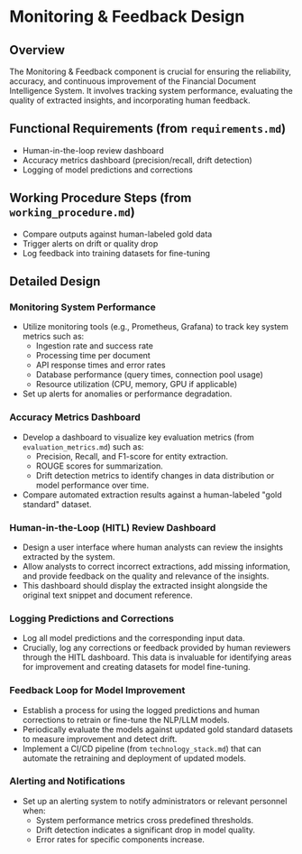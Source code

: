 # Monitoring & Feedback Design

## Overview

The Monitoring & Feedback component is crucial for ensuring the reliability, accuracy, and continuous improvement of the Financial Document Intelligence System. It involves tracking system performance, evaluating the quality of extracted insights, and incorporating human feedback.

## Functional Requirements (from `requirements.md`)

*   Human-in-the-loop review dashboard
*   Accuracy metrics dashboard (precision/recall, drift detection)
*   Logging of model predictions and corrections

## Working Procedure Steps (from `working_procedure.md`)

*   Compare outputs against human-labeled gold data
*   Trigger alerts on drift or quality drop
*   Log feedback into training datasets for fine-tuning

## Detailed Design

### Monitoring System Performance

*   Utilize monitoring tools (e.g., Prometheus, Grafana) to track key system metrics such as:
    *   Ingestion rate and success rate
    *   Processing time per document
    *   API response times and error rates
    *   Database performance (query times, connection pool usage)
    *   Resource utilization (CPU, memory, GPU if applicable)
*   Set up alerts for anomalies or performance degradation.

### Accuracy Metrics Dashboard

*   Develop a dashboard to visualize key evaluation metrics (from `evaluation_metrics.md`) such as:
    *   Precision, Recall, and F1-score for entity extraction.
    *   ROUGE scores for summarization.
    *   Drift detection metrics to identify changes in data distribution or model performance over time.
*   Compare automated extraction results against a human-labeled "gold standard" dataset.

### Human-in-the-Loop (HITL) Review Dashboard

*   Design a user interface where human analysts can review the insights extracted by the system.
*   Allow analysts to correct incorrect extractions, add missing information, and provide feedback on the quality and relevance of the insights.
*   This dashboard should display the extracted insight alongside the original text snippet and document reference.

### Logging Predictions and Corrections

*   Log all model predictions and the corresponding input data.
*   Crucially, log any corrections or feedback provided by human reviewers through the HITL dashboard. This data is invaluable for identifying areas for improvement and creating datasets for model fine-tuning.

### Feedback Loop for Model Improvement

*   Establish a process for using the logged predictions and human corrections to retrain or fine-tune the NLP/LLM models.
*   Periodically evaluate the models against updated gold standard datasets to measure improvement and detect drift.
*   Implement a CI/CD pipeline (from `technology_stack.md`) that can automate the retraining and deployment of updated models.

### Alerting and Notifications

*   Set up an alerting system to notify administrators or relevant personnel when:
    *   System performance metrics cross predefined thresholds.
    *   Drift detection indicates a significant drop in model quality.
    *   Error rates for specific components increase.